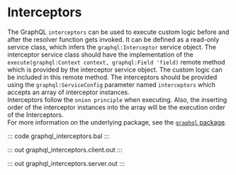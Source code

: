 # Interceptors

The GraphQL `interceptors` can be used to execute custom logic before and after the resolver function gets invoked.
It can be defined as a read-only service class, which infers the `graphql:Interceptor` service object. The interceptor
service class should have the implementation of the `execute(graphql:Context context, graphql:Field 'field)`
remote method which is provided by the interceptor service object. The custom logic can be included in this remote
method. The interceptors should be provided using the `graphql:ServiceConfig` parameter named `interceptors` which
accepts an array of interceptor instances.
<br/>
Interceptors follow the `onion principle` when executing. Also, the inserting order of the interceptor instances into
the array will be the execution order of the Interceptors.
</br>
For more information on the underlying package, see the
[`graphql` package](https://lib.ballerina.io/ballerina/graphql/latest/).

::: code graphql_interceptors.bal :::

::: out graphql_interceptors.client.out :::

::: out graphql_interceptors.server.out :::
